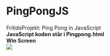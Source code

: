 # PingPongJS  
FritidsProjekt: Ping Pong in JavaScript  
**JavaScript koden står i Pingpong.html**  
**Win Screen**  
![](https://i.gyazo.com/4b13e2cdaaef9f06a177b6b7dcdcaacc.png)


